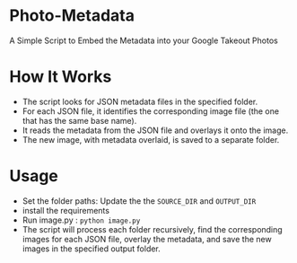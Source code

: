 # Photo-Metadata
A Simple Script to Embed the Metadata into your Google Takeout Photos 

# How It Works
- The script looks for JSON metadata files in the specified folder.
- For each JSON file, it identifies the corresponding image file (the one that has the same base name).
- It reads the metadata from the JSON file and overlays it onto the image.
- The new image, with metadata overlaid, is saved to a separate folder.

# Usage
- Set the folder paths: Update the the `SOURCE_DIR` and `OUTPUT_DIR`
- install the requirements
- Run image.py : `python image.py`
- The script will process each folder recursively, find the corresponding images for each JSON file, overlay the metadata, and save the new images in the specified output folder.
